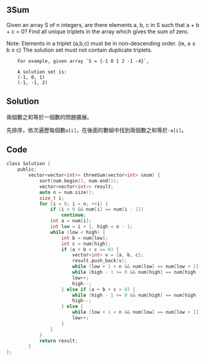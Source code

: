 ## 3Sum

Given an array S of n integers, are there elements a, b, c in S such that a + b + c = 0? Find all unique triplets in the array which gives the sum of zero.

Note:
Elements in a triplet (a,b,c) must be in non-descending order. (ie, a ≤ b ≤ c)
The solution set must not contain duplicate triplets.
```
    For example, given array `S = {-1 0 1 2 -1 -4}`,

    A solution set is:
    (-1, 0, 1)
    (-1, -1, 2)
```

## Solution 

兩個數之和等於一個數的問題擴展。

先排序，依次遍歷每個數`a[i]`，在後面的數組中找到兩個數之和等於`-a[i]`。

## Code
```c
class Solution {
	public:
		vector<vector<int>> threeSum(vector<int> &num) {
			sort(num.begin(), num.end());
			vector<vector<int>> result;
			auto n = num.size();
			size_t i;
			for (i = 0; i < n; ++i) {
				if (i > 0 && num[i] == num[i - 1])
					continue;
				int a = num[i];
				int low = i + 1, high = n - 1;
				while (low < high) {
					int b = num[low];
					int c = num[high];
					if (a + b + c == 0) {
						vector<int> v = {a, b, c};
						result.push_back(v);
						while (low + 1 < n && num[low] == num[low + 1]) low++;
						while (high - 1 >= 0 && num[high] == num[high - 1]) high--;
						low++;
						high--;
					} else if (a + b + c > 0) {
						while (high - 1 >= 0 && num[high] == num[high - 1]) high--;
						high--;
					} else {
						while (low + 1 < n && num[low] == num[low + 1]) low++;
						low++;
					}
				}
			}
			return result;
		}
};
```
